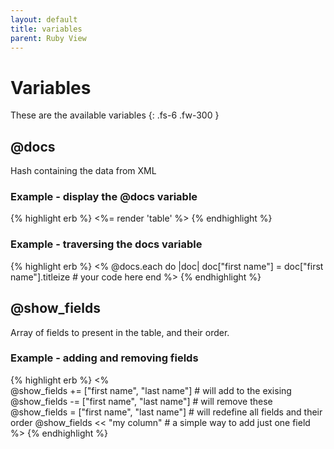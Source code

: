 ```yaml
---
layout: default
title: variables
parent: Ruby View
---
```

# Variables
These are the available variables
{: .fs-6 .fw-300 }

## @docs
Hash containing the data from XML
### Example - display the @docs variable
{% highlight erb %}
<%= render 'table'  %>
{% endhighlight %}
### Example - traversing the docs variable
{% highlight erb %}
<%
    @docs.each do |doc|
      doc["first name"] = doc["first name"].titleize # your code here
    end
%>
{% endhighlight %}

## @show_fields
Array of fields to present in the table, and their order.
### Example - adding and removing fields
{% highlight erb %}
<%      
    @show_fields += ["first name", "last name"] # will add to the exising
    @show_fields -= ["first name", "last name"] # will remove these
    @show_fields = ["first name", "last name"] # will redefine all fields and their order
    @show_fields << "my column"  # a simple way to add just one field
%>
{% endhighlight %}

